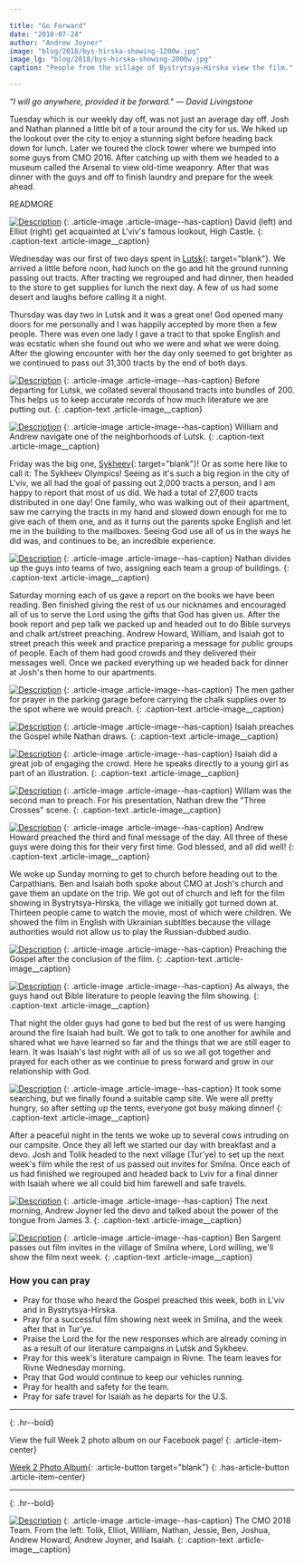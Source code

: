 ```yaml
---

title: "Go Forward"
date: "2018-07-24"
author: "Andrew Joyner"
image: "blog/2018/bys-hirska-showing-1200w.jpg"
image_lg: "blog/2018/bys-hirska-showing-2000w.jpg"
caption: "People from the village of Bystrytsya-Hirska view the film."

---
```


*"I will go anywhere, provided it be forward." <span style="white-space: nowrap">— David Livingstone</span>*

Tuesday which is our weekly day off, was not just an average day off. Josh and Nathan planned a little bit of a tour around the city for us. We hiked up the lookout over the city to enjoy a stunning sight before heading back down for lunch. Later we toured the clock tower where we bumped into some guys from CMO 2016. After catching up with them we headed to a museum called the Arsenal to view old-time weaponry. After that was dinner with the guys and off to finish laundry and prepare for the week ahead.

READMORE

[![Description](assets/images/blog/2018/david-elliot-550h.jpg)](assets/images/blog/2018/david-elliot-1334h.jpg)
{: .article-image .article-image--has-caption}
David (left) and Elliot (right) get acquainted at L'viv's famous lookout, High Castle.
{: .caption-text .article-image__caption}

Wednesday was our first of two days spent in [Lutsk](https://en.wikipedia.org/wiki/Lutsk){: target="blank"}. We arrived a little before noon, had lunch on the go and hit the ground running passing out tracts. After tracting we regrouped and had dinner, then headed to the store to get supplies for lunch the next day. A few of us had some desert and laughs before calling it a night.

Thursday was day two in Lutsk and it was a great one! God opened many doors for me personally and I was happily accepted by more then a few people. There was even one lady I gave a tract to that spoke English and was ecstatic when she found out who we were and what we were doing. After the glowing encounter with her the day only seemed to get brighter as we continued to pass out 31,300 tracts by the end of both days.

[![Description](assets/images/blog/2018/collating-literature-550w.jpg)](assets/images/blog/2018/collating-literature-2000w.jpg)
{: .article-image .article-image--has-caption}
Before departing for Lutsk, we collated several thousand tracts into bundles of 200. This helps us to keep accurate records of how much literature we are putting out.
{: .caption-text .article-image__caption}

[![Description](assets/images/blog/2018/william-aj-lutsk-550w.jpg)](assets/images/blog/2018/william-aj-lutsk-2000w.jpg)
{: .article-image .article-image--has-caption}
William and Andrew navigate one of the neighborhoods of Lutsk.
{: .caption-text .article-image__caption}

Friday was the big one, [Sykheev](https://en.wikipedia.org/wiki/Sykhivskyi_District){: target="blank"}! Or as some here like to call it: The Sykheev Olympics! Seeing as it's such a big region in the city of L'viv, we all had the goal of passing out 2,000 tracts a person, and I am happy to report that most of us did. We had a total of 27,600 tracts distributed in one day! One family, who was walking out of their apartment, saw me carrying the tracts in my hand and slowed down enough for me to give each of them one, and as it turns out the parents spoke English and let me in the building to the mailboxes. Seeing God use all of us in the ways he did was, and continues to be, an incredible experience.

[![Description](assets/images/blog/2018/nathan-group-map-550w.jpg)](assets/images/blog/2018/nathan-group-map-2000w.jpg)
{: .article-image .article-image--has-caption}
Nathan divides up the guys into teams of two, assigning each team a group of buildings.
{: .caption-text .article-image__caption}

Saturday morning each of us gave a report on the books we have been reading. Ben finished giving the rest of us our nicknames and encouraged all of us to serve the Lord using the gifts that God has given us. After the book report and pep talk we packed up and headed out to do Bible surveys and chalk art/street preaching. Andrew Howard, William, and Isaiah got to street preach this week and practice preparing a message for public groups of people. Each of them had good crowds and they delivered their messages well. Once we packed everything up we headed back for dinner at Josh's then home to our apartments.

[![Description](assets/images/blog/2018/prayer-before-chalk-talk-550w.jpg)](assets/images/blog/2018/prayer-before-chalk-talk-2000w.jpg)
{: .article-image .article-image--has-caption}
The men gather for prayer in the parking garage before carrying the chalk supplies over to the spot where we would preach.
{: .caption-text .article-image__caption}

[![Description](assets/images/blog/2018/isaiah-preaching-550w.jpg)](assets/images/blog/2018/isaiah-preaching-2000w.jpg)
{: .article-image .article-image--has-caption}
Isaiah preaches the Gospel while Nathan draws.
{: .caption-text .article-image__caption}

[![Description](assets/images/blog/2018/isaiah-engaging-550w.jpg)](assets/images/blog/2018/isaiah-engaging-2000w.jpg)
{: .article-image .article-image--has-caption}
Isaiah did a great job of engaging the crowd. Here he speaks directly to a young girl as part of an illustration.
{: .caption-text .article-image__caption}

[![Description](assets/images/blog/2018/william-preaches-550w.jpg)](assets/images/blog/2018/william-preaches-2000w.jpg)
{: .article-image .article-image--has-caption}
Willam was the second man to preach. For his presentation, Nathan drew the "Three Crosses" scene.
{: .caption-text .article-image__caption}

[![Description](assets/images/blog/2018/andrew-howard-preaching-550w.jpg)](assets/images/blog/2018/andrew-howard-preaching-2000w.jpg)
{: .article-image .article-image--has-caption}
Andrew Howard preached the third and final message of the day. All three of these guys were doing this for their very first time. God blessed, and all did well!
{: .caption-text .article-image__caption}

We woke up Sunday morning to get to church before heading out to the Carpathians. Ben and Isaiah both spoke about CMO at Josh's church and gave them an update on the trip. We got out of church and left for the film showing in Bystrytsya-Hirska, the village we initially got turned down at. Thirteen people came to watch the movie, most of which were children. We showed the film in English with Ukrainian subtitles because the village authorities would not allow us to play the Russian-dubbed audio.

[![Description](assets/images/blog/2018/preaching-bys-hirska-550w.jpg)](assets/images/blog/2018/preaching-bys-hirska-2000w.jpg)
{: .article-image .article-image--has-caption}
Preaching the Gospel after the conclusion of the film.
{: .caption-text .article-image__caption}

[![Description](assets/images/blog/2018/handing-out-books-550h.jpg)](assets/images/blog/2018/handing-out-books-2000h.jpg)
{: .article-image .article-image--has-caption}
As always, the guys hand out Bible literature to people leaving the film showing.
{: .caption-text .article-image__caption}

That night the older guys had gone to bed but the rest of us were hanging around the fire Isaiah had built. We got to talk to one another for awhile and shared what we have learned so far and the things that we are still eager to learn. It was Isaiah's last night with all of us so we all got together and prayed for each other as we continue to press forward and grow in our relationship with God.

[![Description](assets/images/blog/2018/cars-campsite-550w.jpg)](assets/images/blog/2018/cars-campsite-2000w.jpg)
{: .article-image .article-image--has-caption}
It took some searching, but we finally found a suitable camp site. We were all pretty hungry, so after setting up the tents, everyone got busy making dinner!
{: .caption-text .article-image__caption}

After a peaceful night in the tents we woke up to several cows intruding on our campsite. Once they all left we started our day with breakfast and a devo. Josh and Tolik headed to the next village (Tur'ye) to set up the next week's film while the rest of us passed out invites for Smilna. Once each of us had finished we regrouped and headed back to Lviv for a final dinner with Isaiah where we all could bid him farewell and safe travels.

[![Description](assets/images/blog/2018/aj-devo-550w.jpg)](assets/images/blog/2018/aj-devo-2000w.jpg)
{: .article-image .article-image--has-caption}
The next morning, Andrew Joyner led the devo and talked about the power of the tongue from James 3.
{: .caption-text .article-image__caption}

[![Description](assets/images/blog/2018/ben-village-house-550w.jpg)](assets/images/blog/2018/ben-village-house-1334w.jpg)
{: .article-image .article-image--has-caption}
Ben Sargent passes out film invites in the village of Smilna where, Lord willing, we'll show the film next week.
{: .caption-text .article-image__caption}

### How you can pray

* Pray for those who heard the Gospel preached this week, both in L'viv and in Bystrytsya-Hirska.
* Pray for a successful film showing next week in Smilna, and the week after that in Tur'ye.
* Praise the Lord the for the new responses which are already coming in as a result of our literature campaigns in Lutsk and Sykheev.
* Pray for this week's literature campaign in Rivne. The team leaves for Rivne Wednesday morning.
* Pray that God would continue to keep our vehicles running.
* Pray for health and safety for the team.
* Pray for safe travel for Isaiah as he departs for the U.S.

---
{: .hr--bold}

View the full Week 2 photo album on our Facebook page!
{: .article-item-center}

[Week 2 Photo Album](https://www.facebook.com/media/set/?set=a.10155832331897123.1073741853.85322297122&type=1&l=0e74a70ccd){: .article-button target="blank"}
{: .has-article-button .article-item-center}

---
{: .hr--bold}

[![Description](assets/images/blog/2018/cmo-2018-full-team-photo-550w.jpg)](assets/images/blog/2018/cmo-2018-full-team-photo-2000w.jpg)
{: .article-image .article-image--has-caption}
The CMO 2018 Team. From the left: Tolik, Elliot, William, Nathan, Jessie, Ben, Joshua, Andrew Howard, Andrew Joyner, and Isaiah.
{: .caption-text .article-image__caption}
